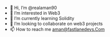 - 👋 Hi, I’m @realaman90
- 👀 I’m interested in Web3
- 🌱 I’m currently learning Solidity
- 💞️ I’m looking to collaborate on web3 projects
- 📫 How to reach me aman@fastlanedevs.Com

